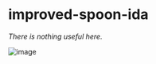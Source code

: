 # improved-spoon-ida

_There is nothing useful here._

![image](https://github.com/user-attachments/assets/62cf17a0-913c-429f-a2d7-5a0104983995)

